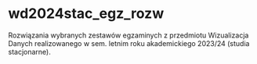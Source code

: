 # wd2024stac_egz_rozw

Rozwiązania wybranych zestawów egzaminych z przedmiotu Wizualizacja Danych realizowanego w sem. letnim roku akademickiego 2023/24 (studia stacjonarne).
